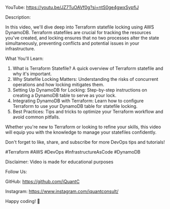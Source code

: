 YouTube: https://youtu.be/JZ7TuOAVf0g?si=ntS0ge4gwxSypfiJ

Description:

In this video, we'll dive deep into Terraform statefile locking using AWS DynamoDB. Terraform statefiles are crucial for tracking the resources you've created, and locking ensures that no two processes alter the state simultaneously, preventing conflicts and potential issues in your infrastructure.

What You'll Learn:
1. What is Terraform Statefile? A quick overview of Terraform statefile and why it's important.
2. Why Statefile Locking Matters: Understanding the risks of concurrent operations and how locking mitigates them.
3. Setting Up DynamoDB for Locking: Step-by-step instructions on creating a DynamoDB table to serve as your lock.
4. Integrating DynamoDB with Terraform: Learn how to configure Terraform to use your DynamoDB table for statefile locking.
5. Best Practices: Tips and tricks to optimize your Terraform workflow and avoid common pitfalls.

Whether you're new to Terraform or looking to refine your skills, this video will equip you with the knowledge to manage your statefiles confidently. 

Don't forget to like, share, and subscribe for more DevOps tips and tutorials!

#Terraform #AWS #DevOps #InfrastructureAsCode #DynamoDB 

Disclaimer: Video is made for educational purposes

Follow Us:

GitHub: https://github.com/iQuantC

Instagram: https://www.instagram.com/iquantconsult/

Happy coding! 🎉
